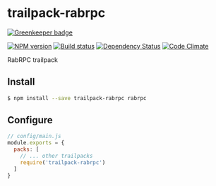 # trailpack-rabrpc

[![Greenkeeper badge](https://badges.greenkeeper.io/swarthy/trailpack-rabrpc.svg)](https://greenkeeper.io/)

[![NPM version][npm-image]][npm-url]
[![Build status][ci-image]][ci-url]
[![Dependency Status][daviddm-image]][daviddm-url]
[![Code Climate][codeclimate-image]][codeclimate-url]

RabRPC trailpack

## Install

```sh
$ npm install --save trailpack-rabrpc rabrpc
```

## Configure

```js
// config/main.js
module.exports = {
  packs: [
    // ... other trailpacks
    require('trailpack-rabrpc')
  ]
}
```

[npm-image]: https://img.shields.io/npm/v/trailpack-rabrpc.svg?style=flat-square
[npm-url]: https://npmjs.org/package/trailpack-rabrpc
[ci-image]: https://img.shields.io/travis/swarthy/trailpack-rabrpc/master.svg?style=flat-square
[ci-url]: https://travis-ci.org/swarthy/trailpack-rabrpc
[daviddm-image]: http://img.shields.io/david/swarthy/trailpack-rabrpc.svg?style=flat-square
[daviddm-url]: https://david-dm.org/swarthy/trailpack-rabrpc
[codeclimate-image]: https://img.shields.io/codeclimate/github/swarthy/trailpack-rabrpc.svg?style=flat-square
[codeclimate-url]: https://codeclimate.com/github/swarthy/trailpack-rabrpc

